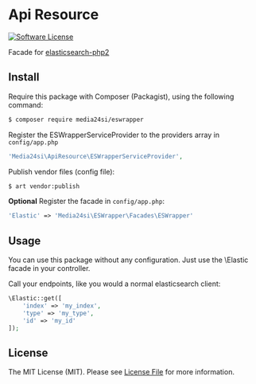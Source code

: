 # Api Resource

[![Software License](https://img.shields.io/badge/license-MIT-brightgreen.svg?style=flat-square)](LICENSE)

Facade for [elasticsearch-php2](https://www.elastic.co/guide/en/elasticsearch/client/php-api/2.0/index.html)

## Install

Require this package with Composer (Packagist), using the following command:

``` bash
$ composer require media24si/eswrapper
```

Register the ESWrapperServiceProvider to the providers array in `config/app.php`

``` php
'Media24si\ApiResource\ESWrapperServiceProvider',
```

Publish vendor files (config file):
``` bash
$ art vendor:publish
```

**Optional**
Register the facade in `config/app.php`:
``` php
'Elastic' => 'Media24si\ESWrapper\Facades\ESWrapper'
```

## Usage

You can use this package without any configuration. Just use the \Elastic facade in your controller.

Call your endpoints, like you would a normal elasticsearch client:
``` php
\Elastic::get([
    'index' => 'my_index',
    'type' => 'my_type',
    'id' => 'my_id'
]);
```

## License

The MIT License (MIT). Please see [License File](LICENSE.md) for more information.

[manual]: http://guzzle.readthedocs.org/en/latest/
